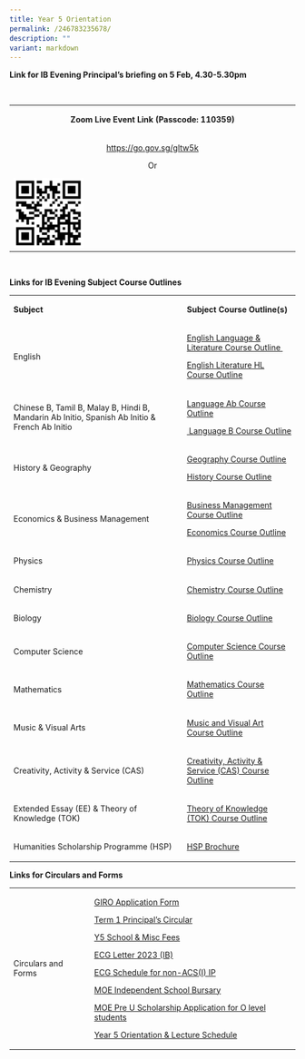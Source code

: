 ```yaml
---
title: Year 5 Orientation
permalink: /246783235678/
description: ""
variant: markdown
---
```

<p><strong>Link for IB Evening Principal’s briefing&nbsp;on 5 Feb, 4.30-5.30pm</strong></p>
<p>&nbsp;</p>
<table>
<tbody>
<tr>
<td rowspan="1" colspan="1">
<p style="text-align: center;"><strong>Zoom Live Event Link (Passcode: 110359)</strong></p>
</td>
</tr>
<tr>
<td rowspan="1" colspan="1">
<p style="text-align: center;"><a rel="noopener noreferrer nofollow" target="_blank" href="https://go.gov.sg/gltw5k">https://go.gov.sg/gltw5k</a></p>
<p style="text-align: center;">Or</p>
<div class="isomer-image-wrapper"><img height="auto" width="100%" alt="" src="/images/QR_code.png" style="width: 25%;"></div>
</td>
</tr>
</tbody>
</table>
<p>&nbsp;</p>
<p></p>
<p><strong>Links for IB Evening Subject Course Outlines</strong>
</p>
<p></p>
<table>
    <tbody>
        <tr>
            <td rowspan="1" colspan="1">
                <p><strong>Subject</strong>
                </p>
            </td>
            <td rowspan="1" colspan="1">
                <p><strong>Subject Course Outline(s)</strong>
                </p>
            </td>
        </tr>
        <tr>
            <td rowspan="1" colspan="1">
                <p>English</p>
            </td>
            <td rowspan="1" colspan="1">
                <p><a href="/files/IB%20Evening/Group_1_Language_and_Literature_Course_Outline_2024.pdf" rel="noopener noreferrer nofollow" target="_blank">English Language &amp; Literature Course Outline&nbsp;</a>
                </p>
                <p><a href="/files/IB%20Evening/Group_1_Literature_HL_Course_Outline_2024.pdf" rel="noopener noreferrer nofollow" target="_blank">English Literature HL Course Outline</a>
                </p>
                <p>
                </p>
            </td>
        </tr>
        <tr>
            <td rowspan="1" colspan="1">
                <p>Chinese B, Tamil B, Malay B, Hindi B, Mandarin Ab Initio, Spanish Ab Initio
                    &amp; French Ab Initio</p>
            </td>
            <td rowspan="1" colspan="1">
                <p><a href="/files/IB%20Evening/Group_2_Language_Ab_Initio_Course_Outline_2024.pdf" rel="noopener noreferrer nofollow" target="_blank">Language Ab Course Outline</a>
                </p>
                <p><a href="/files/IB%20Evening/Group_2_Language_B_Course_Outlines_2024.pdf" rel="noopener noreferrer nofollow" target="_blank">&nbsp;Language B Course Outline</a>
                </p>
            </td>
        </tr>
        <tr>
            <td rowspan="1" colspan="1">
                <p>History &amp; Geography</p>
            </td>
            <td rowspan="1" colspan="1">
                <p><a href="/files/IB%20Evening/Group_3_Geography_Course_Outline_2024.pdf" rel="noopener noreferrer nofollow" target="_blank">Geography Course Outline</a>
                </p>
                <p><a href="/files/IB%20Evening/Group_3_History_Course_Outline_2024.pdf" rel="noopener noreferrer nofollow" target="_blank">History Course Outline</a>
                </p>
            </td>
        </tr>
        <tr>
            <td rowspan="1" colspan="1">
                <p>Economics &amp; Business Management</p>
            </td>
            <td rowspan="1" colspan="1">
                <p><a href="/files/IB%20Evening/Group_3_Business_Management_Course_Outline_2024.pdf" rel="noopener noreferrer nofollow" target="_blank">Business Management Course Outline</a>
                </p>
                <p><a href="/files/IB%20Evening/Group_3_Economics_Course_Outline_2024.pdf" rel="noopener noreferrer nofollow" target="_blank">Economics Course Outline</a>
                </p>
            </td>
        </tr>
        <tr>
            <td rowspan="1" colspan="1">
                <p>Physics</p>
            </td>
            <td rowspan="1" colspan="1">
                <p><a href="/files/IB%20Evening/Group_4_Physics_Course_Outline_2024.pdf" rel="noopener noreferrer nofollow" target="_blank">Physics Course Outline</a>
                </p>
            </td>
        </tr>
        <tr>
            <td rowspan="1" colspan="1">
                <p>Chemistry</p>
            </td>
            <td rowspan="1" colspan="1">
                <p><a href="/files/IB%20Evening/Group_4_Chemistry_Course_Outline_2024.pdf" rel="noopener noreferrer nofollow" target="_blank">Chemistry Course Outline</a>
                </p>
            </td>
        </tr>
        <tr>
            <td rowspan="1" colspan="1">
                <p>Biology</p>
            </td>
            <td rowspan="1" colspan="1">
                <p><a href="/files/IB%20Evening/Group_4_Biology_Course_Outline_2024.pdf" rel="noopener noreferrer nofollow" target="_blank">Biology Course Outline</a>
                </p>
            </td>
        </tr>
        <tr>
            <td rowspan="1" colspan="1">
                <p>Computer Science</p>
            </td>
            <td rowspan="1" colspan="1">
                <p><a href="/files/IB%20Evening/Group_4_Computer_Science_Course_Outline_2024.pdf" rel="noopener noreferrer nofollow" target="_blank">Computer Science Course Outline</a>
                </p>
            </td>
        </tr>
        <tr>
            <td rowspan="1" colspan="1">
                <p>Mathematics</p>
            </td>
            <td rowspan="1" colspan="1">
                <p><a href="/files/IB%20Evening/Group_5_Mathematics_Course_Outline_2024.pdf" rel="noopener noreferrer nofollow" target="_blank">Mathematics Course Outline</a>
                </p>
            </td>
        </tr>
        <tr>
            <td rowspan="1" colspan="1">
                <p>Music &amp; Visual Arts</p>
            </td>
            <td rowspan="1" colspan="1">
                <p><a href="/files/IB%20Evening/Group_6_Music_and_Visual_Art_Course_Outline_2024.pdf" rel="noopener noreferrer nofollow" target="_blank">Music and Visual Art Course Outline</a>
                </p>
                <p>
                </p>
            </td>
        </tr>
        <tr>
            <td rowspan="1" colspan="1">
                <p>Creativity, Activity &amp; Service (CAS)</p>
            </td>
            <td rowspan="1" colspan="1">
                <p><a href="/files/IB%20Evening/IB_Core_CAS_Course_Outline_2024.pdf" rel="noopener noreferrer nofollow" target="_blank">Creativity, Activity &amp; Service (CAS) Course Outline</a>
                </p>
            </td>
        </tr>
        <tr>
            <td rowspan="1" colspan="1">
                <p>Extended Essay (EE) &amp; Theory of Knowledge (TOK)</p>
            </td>
            <td rowspan="1" colspan="1">
                <p><a href="/files/IB%20Evening/IB_Core_TOK_Course_Outline_2024.pdf" rel="noopener noreferrer nofollow" target="_blank">Theory of Knowledge (TOK) Course Outline</a>
                </p>
            </td>
        </tr>
        <tr>
            <td rowspan="1" colspan="1">
                <p>Humanities Scholarship Programme (HSP)</p>
            </td>
            <td rowspan="1" colspan="1">
                <p><a href="/files/IB%20Evening/Humanities_Scholarship_Programme_Course_Outlines_2024.pdf" rel="noopener noreferrer nofollow" target="_blank">HSP Brochure</a>
                </p>
            </td>
        </tr>
    </tbody>
</table>
<p><strong>Links for Circulars and Forms</strong>
</p>
<table>
    <tbody>
        <tr>
            <td rowspan="1" colspan="1">
                <p>Circulars and Forms</p>
            </td>
            <td rowspan="1" colspan="1">
                <p><a href="/files/IB%20Evening/2024_GIRO_Application_Form.pdf" rel="noopener noreferrer nofollow" target="_blank">GIRO Application Form</a>
                </p>
                <p><a href="/files/IB%20Evening/2024_Term_1_Principal_s_Circular_final2.pdf" rel="noopener noreferrer nofollow" target="_blank">Term 1 Principal’s Circular</a>
                </p>
                <p><a href="/files/IB%20Evening/2024_Year_5_School___Misc_Fees.pdf" rel="noopener noreferrer nofollow" target="_blank">Y5 School &amp; Misc Fees</a>
                </p>
                <p><a href="/files/IB%20Evening/Group_1_Literature_HL_Course_Outline_2024.pdf" rel="noopener noreferrer nofollow" target="_blank">ECG Letter 2023 (IB)</a>
                </p>
                <p><a href="/files/IB%20Evening/Group_1_Literature_HL_Course_Outline_2024.pdf" rel="noopener noreferrer nofollow" target="_blank">ECG Schedule for non-ACS(I) IP</a>
                </p>
                <p><a href="/files/IB%20Evening/Group_1_Literature_HL_Course_Outline_2024.pdff" rel="noopener noreferrer nofollow" target="_blank">MOE Independent School Bursary</a>
                </p>
                <p><a href="/files/IB%20Evening/Group_1_Literature_HL_Course_Outline_2024.pdf" rel="noopener noreferrer nofollow" target="_blank">MOE Pre U Scholarship Application for O level students</a>
                </p>
                <p><a href="/files/IB%20Evening/Orientation___Lecture_Schedule_2024__Student_Version_.pdf" rel="noopener noreferrer nofollow" target="_blank">Year 5 Orientation &amp; Lecture Schedule</a>
                </p>
            </td>
        </tr>
    </tbody>
</table>
<p></p>